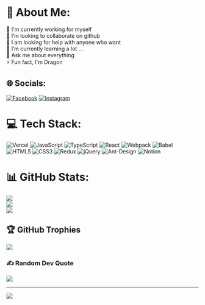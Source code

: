 # 💫 About Me:
🔭 I'm currently working for myself<br>👯 I’m looking to collaborate on github<br>🤝 I am looking for help with anyone who want<br>🌱 I’m currently learning a lot ...<br>💬 Ask me about everything<br>⚡ Fun fact, I'm Dragon


## 🌐 Socials:
[![Facebook](https://img.shields.io/badge/Facebook-%231877F2.svg?logo=Facebook&logoColor=white)](https://facebook.com/longnt.fb) [![Instagram](https://img.shields.io/badge/Instagram-%23E4405F.svg?logo=Instagram&logoColor=white)](https://instagram.com/longnt.fb) 

# 💻 Tech Stack:
![Vercel](https://img.shields.io/badge/vercel-%23000000.svg?style=for-the-badge&logo=vercel&logoColor=white) ![JavaScript](https://img.shields.io/badge/javascript-%23323330.svg?style=for-the-badge&logo=javascript&logoColor=%23F7DF1E) ![TypeScript](https://img.shields.io/badge/typescript-%23007ACC.svg?style=for-the-badge&logo=typescript&logoColor=white) ![React](https://img.shields.io/badge/react-%2320232a.svg?style=for-the-badge&logo=react&logoColor=%2361DAFB) ![Webpack](https://img.shields.io/badge/webpack-%238DD6F9.svg?style=for-the-badge&logo=webpack&logoColor=black) ![Babel](https://img.shields.io/badge/Babel-F9DC3e?style=for-the-badge&logo=babel&logoColor=black) ![HTML5](https://img.shields.io/badge/html5-%23E34F26.svg?style=for-the-badge&logo=html5&logoColor=white) ![CSS3](https://img.shields.io/badge/css3-%231572B6.svg?style=for-the-badge&logo=css3&logoColor=white) ![Redux](https://img.shields.io/badge/redux-%23593d88.svg?style=for-the-badge&logo=redux&logoColor=white) ![jQuery](https://img.shields.io/badge/jquery-%230769AD.svg?style=for-the-badge&logo=jquery&logoColor=white) ![Ant-Design](https://img.shields.io/badge/-AntDesign-%230170FE?style=for-the-badge&logo=ant-design&logoColor=white) ![Notion](https://img.shields.io/badge/Notion-%23000000.svg?style=for-the-badge&logo=notion&logoColor=white)
# 📊 GitHub Stats:
![](https://github-readme-stats.vercel.app/api?username=longitea&theme=vue-dark&hide_border=false&include_all_commits=true&count_private=false)<br/>
![](https://github-readme-streak-stats.herokuapp.com/?user=longitea&theme=vue-dark&hide_border=false)<br/>
![](https://github-readme-stats.vercel.app/api/top-langs/?username=longitea&theme=vue-dark&hide_border=false&include_all_commits=true&count_private=false&layout=compact)

## 🏆 GitHub Trophies
![](https://github-profile-trophy.vercel.app/?username=longitea&theme=onestar&no-frame=false&no-bg=false&margin-w=4)

### ✍️ Random Dev Quote
![](https://quotes-github-readme.vercel.app/api?type=horizontal&theme=dark)

---
[![](https://visitcount.itsvg.in/api?id=longitea&icon=2&color=3)](https://visitcount.itsvg.in)

<!-- Proudly created with GPRM ( https://gprm.itsvg.in ) -->